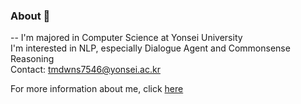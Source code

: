 

### About 👋
--
I'm majored in Computer Science at Yonsei University  
I'm interested in NLP, especially Dialogue Agent and Commonsense Reasoning  
Contact: tmdwns7546@yonsei.ac.kr

For more information about me, click [here](https://lune-blue.github.io/)

<!--
**Lune-Blue/Lune-Blue** is a ✨ _special_ ✨ repository because its `README.md` (this file) appears on your GitHub profile.

Here are some ideas to get you started:

- 🔭 I’m currently working on ...
- 🌱 I’m currently learning ...
- 👯 I’m looking to collaborate on ...
- 🤔 I’m looking for help with ...
- 💬 Ask me about ...
- 📫 How to reach me: ...
- 😄 Pronouns: ...
- ⚡ Fun fact: ...
-->
